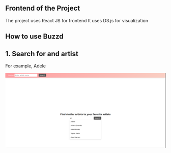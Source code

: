 ## Frontend of the Project

The project uses React JS for frontend
It uses D3.js for visualization

## How to use Buzzd

## 1. Search for and artist

For example, Adele

![search](public/adele.png)
